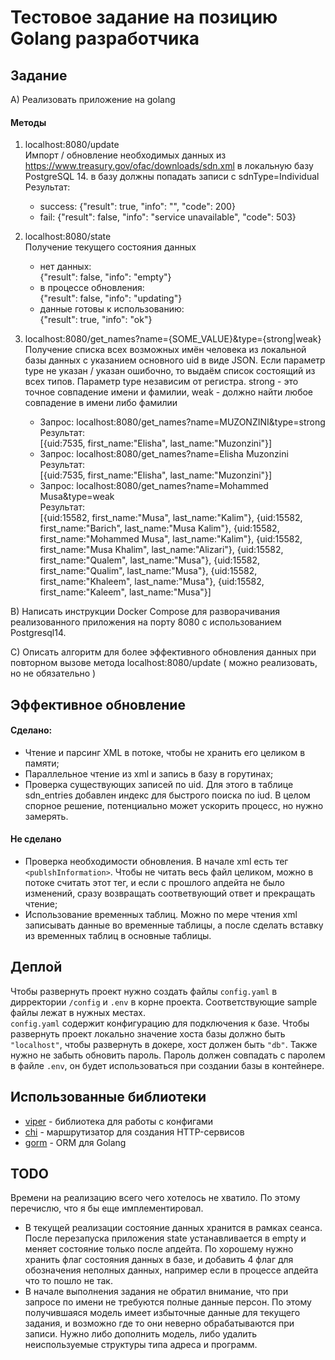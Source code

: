 # Тестовое задание на позицию Golang разработчика

## Задание
A) Реализовать приложение на golang 
#### Методы
1. localhost:8080/update \
   Импорт / обновление необходимых данных из https://www.treasury.gov/ofac/downloads/sdn.xml в локальную базу 
    PostgreSQL 14. в базу должны попадать записи с sdnType=Individual \
    Результат:
    - success:
   {"result": true, "info": "", "code": 200}
    - fail:
    {"result": false, "info": "service unavailable", "code": 503}


2. localhost:8080/state \
   Получение текущего состояния данных
   - нет данных: \
   {"result": false, "info": "empty"}
   - в процессе обновления:\
   {"result": false, "info": "updating"}
   - данные готовы к использованию:\
   {"result": true, "info": "ok"}


3.  localhost:8080/get_names?name={SOME_VALUE}&type={strong|weak} \
    Получение списка всех возможных имён человека из локальной базы данных с указанием основного uid в виде JSON.
    Если параметр type не указан / указан ошибочно, то выдаём список состоящий из всех типов. 
    Параметр type независим от регистра. strong - это точное совпадение имени и фамилии, 
    weak - должно найти любое совпадение в имени либо фамилии
    - Запрос: localhost:8080/get_names?name=MUZONZINI&type=strong \
    Результат: \
    [{uid:7535, first_name:"Elisha", last_name:"Muzonzini"}] 
    - Запрос: localhost:8080/get_names?name=Elisha Muzonzini \
    Результат: \
    [{uid:7535, first_name:"Elisha", last_name:"Muzonzini"}]
    - Запрос: localhost:8080/get_names?name=Mohammed Musa&type=weak \
    Результат: \
    [{uid:15582, first_name:"Musa", last_name:"Kalim"}, {uid:15582, first_name:"Barich", last_name:"Musa Kalim"}, {uid:15582, first_name:"Mohammed Musa", last_name:"Kalim"}, {uid:15582, first_name:"Musa Khalim", last_name:"Alizari"}, {uid:15582, first_name:"Qualem", last_name:"Musa"}, {uid:15582, first_name:"Qualim", last_name:"Musa"}, {uid:15582, first_name:"Khaleem", last_name:"Musa"}, {uid:15582, first_name:"Kaleem", last_name:"Musa"}]


B) Написать инструкции Docker Compose для разворачивания реализованного приложения на порту 8080 с использованием Postgresql14.

C) Описать алгоритм для более эффективного обновления данных при повторном вызове метода localhost:8080/update ( можно реализовать, но не обязательно )

##  Эффективное обновление

#### Сделано:
- Чтение и парсинг XML в потоке, чтобы не хранить его целиком в памяти;
- Параллельное чтение из xml и запись в базу в горутинах;
- Проверка существующих записей по uid. Для этого в таблице sdn_entries добавлен индекс для быстрого поиска по iud. В целом спорное решение, потенциально может ускорить процесс, но нужно замерять.

#### Не сделано
- Проверка необходимости обновления. В начале xml есть тег `<publshInformation>`.
  Чтобы не читать весь файл целиком, можно в потоке считать этот тег, и если с прошлого апдейта не было изменений,
  сразу возвращать соответвующий ответ и прекращать чтение;
- Использование временных таблиц. Можно по мере чтения xml записывать данные во временные таблицы, а после сделать вставку из временных таблиц в основные таблицы.


## Деплой
Чтобы развернуть проект  нужно создать файлы `config.yaml` в дирректории `/config` и `.env` в корне проекта. 
Соответствующие sample файлы лежат в нужных местах. \
`config.yaml` содержит конфигурацию для подключения к базе. 
Чтобы развернуть проект локально значение хоста базы должно быть `"localhost"`, чтобы развернуть в докере, хост должен быть `"db"`. 
Также нужно не забыть обновить пароль. Пароль должен совпадать с паролем в файле `.env`, он будет использоваться при создании базы в контейнере.

## Использованные библиотеки

- [viper](https://github.com/spf13/viper) - библиотека для работы с конфигами
- [chi](https://github.com/go-chi/chi) - маршрутизатор для создания HTTP-сервисов
- [gorm](https://github.com/go-gorm/gorm) - ORM для Golang

## TODO

Времени на реализацию всего чего хотелось не хватило.
По этому перечислю, что я бы еще имплементировал.

- В текущей реализации состояние данных хранится в рамках сеанса. 
После перезапуска приложения state устанавливается в empty и меняет состояние только после апдейта. 
По хорошему нужно хранить флаг состояния данных в базе, и добавить 4 флаг для обозначения неполных данных, 
например если в процессе апдейта что то пошло не так.
- В начале выполнения задания не обратил внимание, что при запросе по имени не требуются полные данные персон. По этому получившаяся модель имеет избыточные данные для текущего задания, и возможно где то они неверно обрабатываются при записи. Нужно либо дополнить модель, либо удалить неиспользуемые структуры типа адреса и программ.
